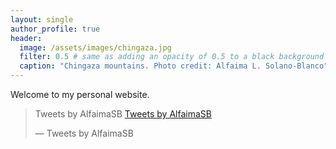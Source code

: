 ```yaml
---
layout: single
author_profile: true
header:
  image: /assets/images/chingaza.jpg
  filter: 0.5 # same as adding an opacity of 0.5 to a black background
  caption: "Chingaza mountains. Photo credit: Alfaima L. Solano-Blanco"
---
```


Welcome to my personal website.

<blockquote class="twitter-timeline" data-lang="en"><p lang="en" dir="ltr">Tweets by AlfaimaSB <a href="https://twitter.com/AlfaimaSB?ref_src=twsrc%5Etfw">Tweets by AlfaimaSB</a></p>&mdash; Tweets by AlfaimaSB <a href=https://twitter.com/AlfaimaSB?ref_src=twsrc%5Etfw"></a></blockquote>
<script async="" src="//platform.twitter.com/widgets.js" charset="utf-8"></script>
